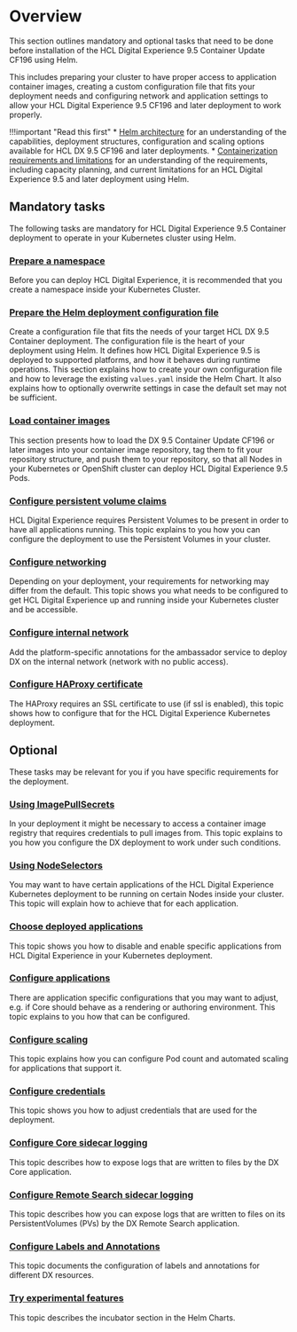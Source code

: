 # Overview
This section outlines mandatory and optional tasks that need to be done before installation of the HCL Digital Experience 9.5 Container Update CF196 using Helm.

This includes preparing your cluster to have proper access to application container images, creating a custom configuration file that fits your deployment needs and configuring network and application settings to allow your HCL Digital Experience 9.5 CF196 and later deployment to work properly.

!!!important "Read this first"
    * [Helm architecture](../../architecture/helm_overview.md) for an understanding of the capabilities, deployment structures, configuration and scaling options available for HCL DX 9.5 CF196 and later deployments.
    * [Containerization requirements and limitations](../../limitations_requirements.md) for an understanding of the requirements, including capacity planning, and current limitations for an HCL Digital Experience 9.5 and later deployment using Helm.


## Mandatory tasks

The following tasks are mandatory for HCL Digital Experience 9.5 Container deployment to operate in your Kubernetes cluster using Helm.

### [Prepare a namespace](prepare_namespace.md)
Before you can deploy HCL Digital Experience, it is recommended that you create a namespace inside your Kubernetes Cluster.

### [Prepare the Helm deployment configuration file](prepare_configuration.md)
Create a configuration file that fits the needs of your target HCL DX 9.5 Container deployment. The configuration file is the heart of your deployment using Helm. It defines how HCL Digital Experience 9.5 is deployed to supported platforms, and how it behaves during runtime operations. This section explains how to create your own configuration file and how to leverage the existing `values.yaml` inside the Helm Chart. It also explains how to optionally overwrite settings in case the default set may not be sufficient.

### [Load container images](prepare_load_images.md)
This section presents how to load the DX 9.5 Container Update CF196 or later images into your container image repository, tag them to fit your repository structure, and push them to your repository, so that all Nodes in your Kubernetes or OpenShift cluster can deploy HCL Digital Experience 9.5 Pods.

### [Configure persistent volume claims](prepare_persistent_volume_claims.md)
HCL Digital Experience requires Persistent Volumes to be present in order to have all applications running. This topic explains to you how you can configure the deployment to use the Persistent Volumes in your cluster.

### [Configure networking](prepare_configure_networking.md)
Depending on your deployment, your requirements for networking may differ from the default. This topic shows you what needs to be configured to get HCL Digital Experience up and running inside your Kubernetes cluster and be accessible.

### [Configure internal network](optional_internal_networking.md)
Add the platform-specific annotations for the ambassador service to deploy DX on the internal network \(network with no public access\).

### [Configure HAProxy certificate](prepare_ingress_certificate.md)
The HAProxy requires an SSL certificate to use (if ssl is enabled), this topic shows how to configure that for the HCL Digital Experience Kubernetes deployment.

## Optional
These tasks may be relevant for you if you have specific requirements for the deployment.

### [Using ImagePullSecrets](optional_imagepullsecrets.md)
In your deployment it might be necessary to access a container image registry that requires credentials to pull images from. This topic explains to you how you configure the DX deployment to work under such conditions.

### [Using NodeSelectors](optional_nodeselectors.md)
You may want to have certain applications of the HCL Digital Experience Kubernetes deployment to be running on certain Nodes inside your cluster. This topic will explain how to achieve that for each application.

### [Choose deployed applications](optional_disable_apps.md)
This topic shows you how to disable and enable specific applications from HCL Digital Experience in your Kubernetes deployment.

### [Configure applications](optional_configure_apps.md)
There are application specific configurations that you may want to adjust, e.g. if Core should behave as a rendering or authoring environment. This topic explains to you how that can be configured.

### [Configure scaling](optional_configure_scaling.md)
This topic explains how you can configure Pod count and automated scaling for applications that support it.

### [Configure credentials](optional_configure_credentials.md)
This topic shows you how to adjust credentials that are used for the deployment.

### [Configure Core sidecar logging](optional_core_sidecar_log.md)
This topic describes how to expose logs that are written to files by the DX Core application.
### [Configure Remote Search sidecar logging](optional_rs_sidecar_log.md)
This topic describes how you can expose logs that are written to files on its PersistentVolumes \(PVs\) by the DX Remote Search application.

### [Configure Labels and Annotations](optional_labels_annotations.md)
This topic documents the configuration of labels and annotations for different DX resources.
### [Try experimental features](optional_experimental_features.md)
This topic describes the incubator section in the Helm Charts.
